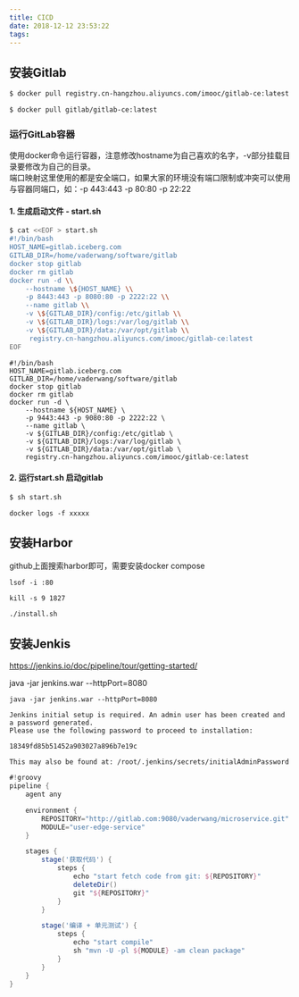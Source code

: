 ```yaml
---
title: CICD
date: 2018-12-12 23:53:22
tags:
---
```


## 安装Gitlab

```bash
$ docker pull registry.cn-hangzhou.aliyuncs.com/imooc/gitlab-ce:latest

$ docker pull gitlab/gitlab-ce:latest
```

### 运行GitLab容器

使用docker命令运行容器，注意修改hostname为自己喜欢的名字，-v部分挂载目录要修改为自己的目录。  
端口映射这里使用的都是安全端口，如果大家的环境没有端口限制或冲突可以使用与容器同端口，如：-p 443:443 -p 80:80 -p 22:22

#### 1. 生成启动文件 - start.sh

```bash
$ cat <<EOF > start.sh
#!/bin/bash
HOST_NAME=gitlab.iceberg.com
GITLAB_DIR=/home/vaderwang/software/gitlab
docker stop gitlab
docker rm gitlab
docker run -d \\
    --hostname \${HOST_NAME} \\
    -p 8443:443 -p 8080:80 -p 2222:22 \\
    --name gitlab \\
    -v \${GITLAB_DIR}/config:/etc/gitlab \\
    -v \${GITLAB_DIR}/logs:/var/log/gitlab \\
    -v \${GITLAB_DIR}/data:/var/opt/gitlab \\
     registry.cn-hangzhou.aliyuncs.com/imooc/gitlab-ce:latest
EOF
```

```shell
#!/bin/bash
HOST_NAME=gitlab.iceberg.com
GITLAB_DIR=/home/vaderwang/software/gitlab
docker stop gitlab
docker rm gitlab
docker run -d \
    --hostname ${HOST_NAME} \
    -p 9443:443 -p 9080:80 -p 2222:22 \
    --name gitlab \
    -v ${GITLAB_DIR}/config:/etc/gitlab \
    -v ${GITLAB_DIR}/logs:/var/log/gitlab \
    -v ${GITLAB_DIR}/data:/var/opt/gitlab \
    registry.cn-hangzhou.aliyuncs.com/imooc/gitlab-ce:latest
```

#### 2. 运行start.sh 启动gitlab

```bash
$ sh start.sh
```

```
docker logs -f xxxxx
```

## 安装Harbor

github上面搜索harbor即可，需要安装docker compose

```shell
lsof -i :80

kill -s 9 1827

./install.sh
```

## 安装Jenkis

https://jenkins.io/doc/pipeline/tour/getting-started/

java -jar jenkins.war --httpPort=8080

```shell
java -jar jenkins.war --httpPort=8080

Jenkins initial setup is required. An admin user has been created and a password generated.
Please use the following password to proceed to installation:

18349fd85b51452a903027a896b7e19c

This may also be found at: /root/.jenkins/secrets/initialAdminPassword
```

```groovy
#!groovy
pipeline {
    agent any

    environment {
        REPOSITORY="http://gitlab.com:9080/vaderwang/microservice.git"
        MODULE="user-edge-service"
    }

    stages {
        stage('获取代码') {
            steps {
                echo "start fetch code from git: ${REPOSITORY}"
                deleteDir()
                git "${REPOSITORY}"
            }
        }

        stage('编译 + 单元测试') {
            steps {
                echo "start compile"
                sh "mvn -U -pl ${MODULE} -am clean package"
            }
        }
    }
}
```





